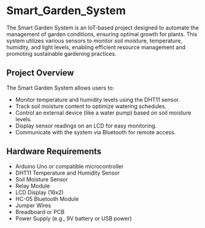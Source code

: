 # Smart_Garden_System
The Smart Garden System is an IoT-based project designed to automate the management of garden conditions, ensuring optimal growth for plants. This system utilizes various sensors to monitor soil moisture, temperature, humidity, and light levels, enabling efficient resource management and promoting sustainable gardening practices.
## Project Overview
The Smart Garden System allows users to:
- Monitor temperature and humidity levels using the DHT11 sensor.
- Track soil moisture content to optimize watering schedules.
- Control an external device (like a water pump) based on soil moisture levels.
- Display sensor readings on an LCD for easy monitoring.
- Communicate with the system via Bluetooth for remote access.

## Hardware Requirements
- Arduino Uno or compatible microcontroller
- DHT11 Temperature and Humidity Sensor
- Soil Moisture Sensor
- Relay Module
- LCD Display (16x2)
- HC-05 Bluetooth Module
- Jumper Wires
- Breadboard or PCB
- Power Supply (e.g., 9V battery or USB power)

